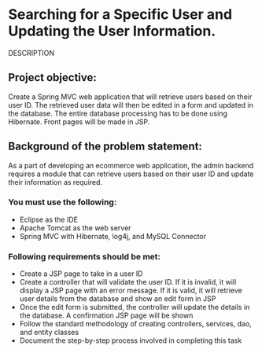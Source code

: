 # Searching for a Specific User and Updating the User Information.

DESCRIPTION
## Project objective:

Create a Spring MVC web application that will retrieve users based on their user ID. The retrieved user data will then be edited in a form and updated in the database. The entire database processing has to be done using Hibernate. Front pages will be made in JSP.

## Background of the problem statement:


As a part of developing an ecommerce web application, the admin backend requires a module that can retrieve users based on their user ID and update their information as required.


### You must use the following:
 

- Eclipse as the IDE
- Apache Tomcat as the web server
- Spring MVC with Hibernate, log4j, and MySQL Connector

 

### Following requirements should be met:

- Create a JSP page to take in a user ID
- Create a controller that will validate the user ID. If it is invalid, it will display a JSP page with an error message. If it is valid, it will retrieve user details from the database and show an edit form in JSP
- Once the edit form is submitted, the controller will update the details in the database. A confirmation JSP page will be shown
- Follow the standard methodology of creating controllers, services, dao, and entity classes
- Document the step-by-step process involved in completing this task
